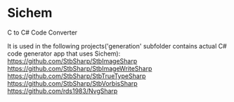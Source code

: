 # Sichem
C to C# Code Converter

It is used in the following projects('generation' subfolder contains actual C# code generator app that uses Sichem):
https://github.com/StbSharp/StbImageSharp
https://github.com/StbSharp/StbImageWriteSharp
https://github.com/StbSharp/StbTrueTypeSharp
https://github.com/StbSharp/StbVorbisSharp
https://github.com/rds1983/NvgSharp
